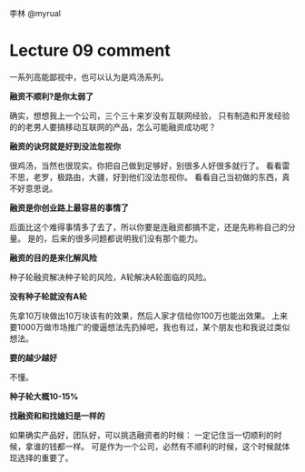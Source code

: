 ﻿李林 @myrual

# Lecture 09 comment

一系列高能鄙视中，也可以认为是鸡汤系列。


**融资不顺利?是你太弱了**


确实，想想我上一个公司，三个三十来岁没有互联网经验，
只有制造和开发经验的的老男人要搞移动互联网的产品，怎么可能融资成功呢？


**融资的诀窍就是好到没法忽视你**

很鸡汤，当然也很现实。你把自己做到足够好，别很多人好很多就行了。
看看雷不思，老罗，极路由，大疆，好到他们没法忽视你。
看看自己当初做的东西，真不好意思说。


**融资是你创业路上最容易的事情了**

后面比这个难得事情多了去了，所以你要是连融资都搞不定，还是先称称自己的分量。
是的，后来的很多问题都说明我们没有那个能力。

**融资的目的是来化解风险**

种子轮融资解决种子轮的风险，A轮解决A轮面临的风险。

**没有种子轮就没有A轮**

先拿10万块做出10万块该有的效果，然后人家才信给你100万也能出效果。
上来要1000万做市场推广的傻逼想法先扔掉吧，我也有过，某个朋友也和我说过类似想法。

**要的越少越好**

不懂。

**种子轮大概10-15%**

**找融资和和找媳妇是一样的**

如果确实产品好，团队好，可以挑选融资者的时候：
一定记住当一切顺利的时候，拿谁的钱都一样。
可是作为一个公司，必然有不顺利的时候，这个时候就体现选择的重要了。
